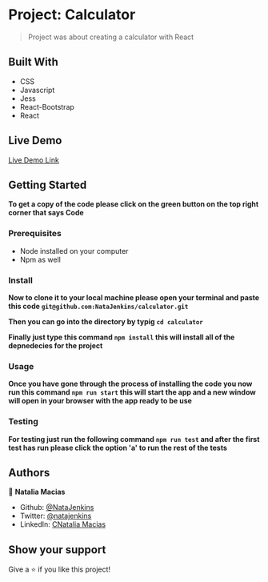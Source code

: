 # Project: Calculator

> Project was about creating a calculator with React

<!-- > ![screenshot](./app_screenshot.png) -->

## Built With

- CSS
- Javascript
- Jess
- React-Bootstrap
- React

## Live Demo

[Live Demo Link](https://calculator-nat.herokuapp.com/)

## Getting Started

**To get a copy of the code please click on the green button on the top right corner that says Code**

### Prerequisites

- Node installed on your computer
- Npm as well

### Install

**Now to clone it to your local machine please open your terminal and paste this code `git@github.com:NataJenkins/calculator.git`**

**Then you can go into the directory by typig `cd calculator `**

**Finally just type this command `npm install` this will install all of the depnedecies for the project**

### Usage

**Once you have gone through the process of installing the code you now run this command `npm run start` this will start the app and a new window will open in your browser with the app ready to be use**

### Testing

**For testing just run the following command `npm run test` and after the first test has run please click the option 'a' to run the rest of the tests**

## Authors

👤 **Natalia Macias**

- Github: [@NataJenkins](https://github.com/NataJenkins)
- Twitter: [@natajenkins](https://twitter.com/NataJenkins)
- LinkedIn: [CNatalia Macias](https://www.linkedin.com/in/natalia-macias96/)

## Show your support

Give a ⭐️ if you like this project!
